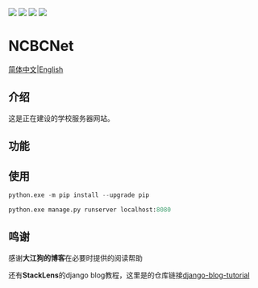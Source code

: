[![](https://img.shields.io/badge/python-3.12.0-orange.svg)](https://www.python.org/downloads/release/python-3120/)
[![](https://img.shields.io/badge/django-5.1.1-green.svg)](https://docs.djangoproject.com/en/5.1/releases/5.1/)
[![](https://img.shields.io/badge/bootstrap-5.3.3-blue.svg)](https://getbootstrap.com/docs/5.3/getting-started/introduction/)
[![](https://img.shields.io/badge/license-AGPL_3.0-000000.svg)](https://www.gnu.org/licenses/agpl-3.0.html)
# NCBCNet
[简体中文](README.md)|[English](README_EN.md)
## 介绍
这是正在建设的学校服务器网站。

## 功能
## 使用
```python
python.exe -m pip install --upgrade pip

python.exe manage.py runserver localhost:8080
```

## 鸣谢
感谢**大江狗的博客**在必要时提供的阅读帮助

还有**StackLens**的django blog教程，这里是的仓库链接[django-blog-tutorial](https://github.com/stacklens/django_blog_tutorial)